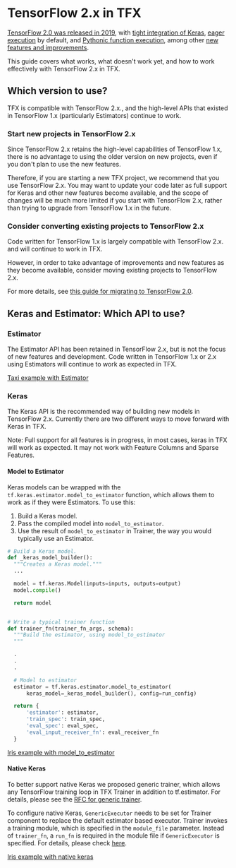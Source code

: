 # TensorFlow 2.x in TFX

[TensorFlow 2.0 was released in 2019](https://blog.tensorflow.org/2019/09/tensorflow-20-is-now-available.html),
with
[tight integration of Keras](https://www.tensorflow.org/guide/keras/overview),
[eager execution](https://www.tensorflow.org/guide/eager) by default, and
[Pythonic function execution](https://www.tensorflow.org/guide/function), among
other
[new features and improvements](https://www.tensorflow.org/guide/effective_tf2#a_brief_summary_of_major_changes).

This guide covers what works, what doesn't work yet, and how to work effectively
with TensorFlow 2.x in TFX.

## Which version to use?

TFX is compatible with TensorFlow 2.x., and the high-level APIs that existed in
TensorFlow 1.x (particularly Estimators) continue to work.

### Start new projects in TensorFlow 2.x

Since TensorFlow 2.x retains the high-level capabilities of TensorFlow 1.x,
there is no advantage to using the older version on new projects, even if you
don't plan to use the new features.

Therefore, if you are starting a new TFX project, we recommend that you use
TensorFlow 2.x. You may want to update your code later as full support for Keras
and other new features become available, and the scope of changes will be much
more limited if you start with TensorFlow 2.x, rather than trying to upgrade
from TensorFlow 1.x in the future.

### Consider converting existing projects to TensorFlow 2.x

Code written for TensorFlow 1.x is largely compatible with TensorFlow 2.x. and
will continue to work in TFX.

However, in order to take advantage of improvements and new features as they
become available, consider moving existing projects to TensorFlow 2.x.

For more details, see
[this guide for migrating to TensorFlow 2.0](https://www.tensorflow.org/guide/migrate).

## Keras and Estimator: Which API to use?

### Estimator

The Estimator API has been retained in TensorFlow 2.x, but is not the focus of
new features and development. Code written in TensorFlow 1.x or 2.x using
Estimators will continue to work as expected in TFX.

[Taxi example with Estimator](https://github.com/tensorflow/tfx/blob/r0.21/tfx/examples/chicago_taxi_pipeline/taxi_utils.py)

### Keras

The Keras API is the recommended way of building new models in TensorFlow 2.x.
Currently there are two different ways to move forward with Keras in TFX.

Note: Full support for all features is in progress, in most cases, keras in TFX
will work as expected. It may not work with Feature Columns and Sparse Features.

#### Model to Estimator

Keras models can be wrapped with the `tf.keras.estimator.model_to_estimator`
function, which allows them to work as if they were Estimators. To use this:

1.  Build a Keras model.
2.  Pass the compiled model into `model_to_estimator`.
3.  Use the result of `model_to_estimator` in Trainer, the way you would
    typically use an Estimator.

```py
# Build a Keras model.
def _keras_model_builder():
  """Creates a Keras model."""
  ...

  model = tf.keras.Model(inputs=inputs, outputs=output)
  model.compile()

  return model


# Write a typical trainer function
def trainer_fn(trainer_fn_args, schema):
  """Build the estimator, using model_to_estimator
  """

  .
  .
  .

  # Model to estimator
  estimator = tf.keras.estimator.model_to_estimator(
      keras_model=_keras_model_builder(), config=run_config)

  return {
      'estimator': estimator,
      'train_spec': train_spec,
      'eval_spec': eval_spec,
      'eval_input_receiver_fn': eval_receiver_fn
  }
```

[Iris example with model_to_estimator](https://github.com/tensorflow/tfx/blob/r0.21/tfx/examples/iris/iris_utils.py)

#### Native Keras

To better support native Keras we proposed generic trainer, which allows any
TensorFlow training loop in TFX Trainer in addition to tf.estimator. For
details, please see the
[RFC for generic trainer](https://github.com/tensorflow/community/pull/201/files).

To configure native Keras, `GenericExecutor` needs to be set for Trainer
component to replace the default estimator based executor. Trainer invokes a
training module, which is specified in the `module_file` parameter. Instead of
`trainer_fn`, a `run_fn` is required in the module file if `GenericExecutor` is
specified. For details, please check [here](trainer.md).

[Iris example with native keras](https://github.com/tensorflow/tfx/blob/master/tfx/examples/iris/iris_utils_native_keras.py)
